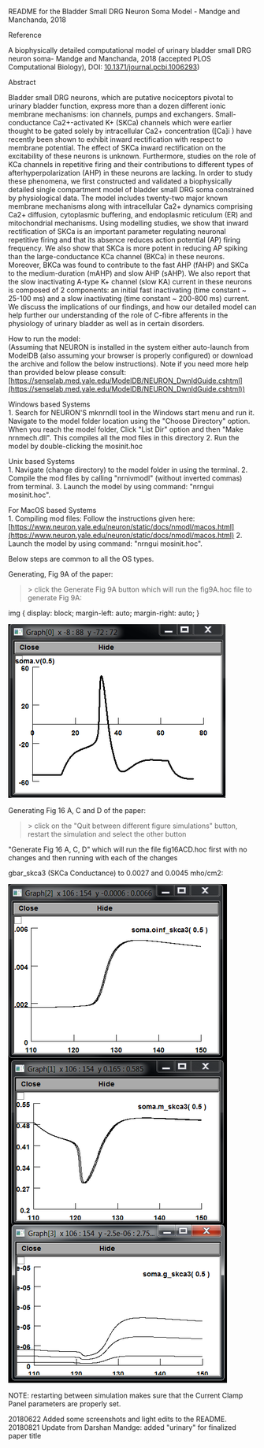 
README for the Bladder Small DRG Neuron Soma Model - Mandge and Manchanda, 2018  

Reference

A biophysically detailed computational model of urinary bladder small DRG neuron soma- Mandge and Manchanda, 2018 (accepted PLOS Computational Biology), DOI: [10.1371/journal.pcbi.1006293](http://doi.org/10.1371/journal.pcbi.1006293))

Abstract

Bladder small DRG neurons, which are putative nociceptors pivotal to urinary bladder function, express more than a dozen different ionic membrane mechanisms: ion channels, pumps and exchangers. Small-conductance Ca2+-activated K+ (SKCa) channels which were earlier thought to be gated solely by intracellular Ca2+ concentration (\[Ca\]i ) have recently been shown to exhibit inward rectification with respect to membrane potential. The effect of SKCa inward rectification on the excitability of these neurons is unknown. Furthermore, studies on the role of KCa channels in repetitive firing and their contributions to different types of afterhyperpolarization (AHP) in these neurons are lacking. In order to study these phenomena, we first constructed and validated a biophysically detailed single compartment model of bladder small DRG soma constrained by physiological data. The model includes twenty-two major known membrane mechanisms along with intracellular Ca2+ dynamics comprising Ca2+ diffusion, cytoplasmic buffering, and endoplasmic reticulum (ER) and mitochondrial mechanisms. Using modelling studies, we show that inward rectification of SKCa is an important parameter regulating neuronal repetitive firing and that its absence reduces action potential (AP) firing frequency. We also show that SKCa is more potent in reducing AP spiking than the large-conductance KCa channel (BKCa) in these neurons. Moreover, BKCa was found to contribute to the fast AHP (fAHP) and SKCa to the medium-duration (mAHP) and slow AHP (sAHP). We also report that the slow inactivating A-type K+ channel (slow KA) current in these neurons is composed of 2 components: an initial fast inactivating (time constant ~ 25-100 ms) and a slow inactivating (time constant ~ 200-800 ms) current. We discuss the implications of our findings, and how our detailed model can help further our understanding of the role of C-fibre afferents in the physiology of urinary bladder as well as in certain disorders.

How to run the model:  
(Assuming that NEURON is installed in the system either auto-launch from ModelDB (also assuming your browser is properly configured) or download the archive and follow the below instructions). Note if you need more help than provided below please consult: [https://senselab.med.yale.edu/ModelDB/NEURON_DwnldGuide.cshtml](https://senselab.med.yale.edu/ModelDB/NEURON_DwnldGuide.cshtml))

Windows based Systems  
1\. Search for NEURON'S mknrndll tool in the Windows start menu and run it. Navigate to the model folder location using the "Choose Directory" option. When you reach the model folder, Click "List Dir" option and then "Make nrnmech.dll". This compiles all the mod files in this directory 2. Run the model by double-clicking the mosinit.hoc

Unix based Systems  
1\. Navigate (change directory) to the model folder in using the terminal. 2. Compile the mod files by calling "nrnivmodl" (without inverted commas) from terminal. 3. Launch the model by using command: "nrngui mosinit.hoc".

For MacOS based Systems  
1\. Compiling mod files: Follow the instructions given here: [https://www.neuron.yale.edu/neuron/static/docs/nmodl/macos.html](https://www.neuron.yale.edu/neuron/static/docs/nmodl/macos.html) 2\. Launch the model by using command: "nrngui mosinit.hoc".

Below steps are common to all the OS types.

Generating, Fig 9A of the paper:  
>\> click the Generate Fig 9A button which will run the fig9A.hoc file to generate Fig 9A:

img { display: block; margin-left: auto; margin-right: auto; }

![fig 9A](./fig9A.PNG)

Generating Fig 16 A, C and D of the paper:

>\> click on the "Quit between different figure simulations" button, restart the simulation and select the other button

"Generate Fig 16 A, C, D" which will run the file fig16ACD.hoc first with no changes and then running with each of the changes

gbar_skca3 (SKCa Conductance) to 0.0027 and 0.0045 mho/cm2:

![fig 16 acd](./fig16acd.PNG)

NOTE: restarting between simulation makes sure that the Current Clamp Panel parameters are properly set.

20180622 Added some screenshots and light edits to the README.
20180821 Update from Darshan Mandge: added "urinary" for finalized paper title